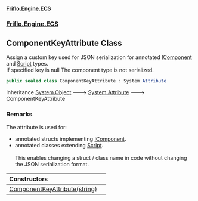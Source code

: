 #### [Friflo.Engine.ECS](index.md 'index')
### [Friflo.Engine.ECS](Friflo.Engine.ECS.md 'Friflo.Engine.ECS')

## ComponentKeyAttribute Class

Assign a custom key used for JSON serialization for annotated [IComponent](IComponent.md 'Friflo.Engine.ECS.IComponent') and [Script](Script.md 'Friflo.Engine.ECS.Script') types.<br/>
If specified key is null The component type is not serialized.

```csharp
public sealed class ComponentKeyAttribute : System.Attribute
```

Inheritance [System.Object](https://docs.microsoft.com/en-us/dotnet/api/System.Object 'System.Object') &#129106; [System.Attribute](https://docs.microsoft.com/en-us/dotnet/api/System.Attribute 'System.Attribute') &#129106; ComponentKeyAttribute

### Remarks
The attribute is used for:
- annotated structs implementing [IComponent](IComponent.md 'Friflo.Engine.ECS.IComponent').<br/>
- annotated classes extending [Script](Script.md 'Friflo.Engine.ECS.Script').<br/><br/>
This enables changing a struct / class name in code without changing the JSON serialization format.

| Constructors | |
| :--- | :--- |
| [ComponentKeyAttribute(string)](ComponentKeyAttribute.ComponentKeyAttribute(string).md 'Friflo.Engine.ECS.ComponentKeyAttribute.ComponentKeyAttribute(string)') | |
